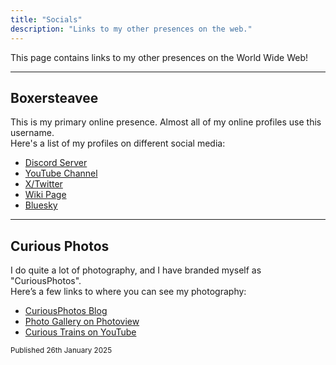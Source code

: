 ```yaml
---
title: "Socials"
description: "Links to my other presences on the web."
---
```


This page contains links to my other presences on the World Wide Web!

---

## Boxersteavee

This is my primary online presence. Almost all of my online profiles use this username.  
Here's a list of my profiles on different social media:

- [Discord Server](https://discord.gg/FCQMjqqydG)  
- [YouTube Channel](https://youtube.com/@Boxersteavee)  
- [X/Twitter](https://x.com/Boxersteavee)  
- [Wiki Page](https://wiki.boxersteavee.dev)  
- [Bluesky](https://bsky.app/profile/boxersteavee.dev)

---

## Curious Photos

I do quite a lot of photography, and I have branded myself as "CuriousPhotos".  
Here’s a few links to where you can see my photography:

- [CuriousPhotos Blog](https://curiousphotos.co.uk)  
- [Photo Gallery on Photoview](https://gallery.curiousphotos.co.uk/share/ZnMSjLTP)  
- [Curious Trains on YouTube](https://www.youtube.com/@curioustrains)  

<sub>Published 26th January 2025</sub>